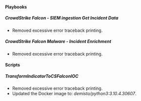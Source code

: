 
#### Playbooks
##### CrowdStrike Falcon - SIEM ingestion Get Incident Data
- Removed excessive error traceback printing.
##### CrowdStrike Falcon Malware - Incident Enrichment
- Removed excessive error traceback printing.

#### Scripts
##### TransformIndicatorToCSFalconIOC
- Removed excessive error traceback printing.
- Updated the Docker image to: *demisto/python3:3.10.4.30607*.
